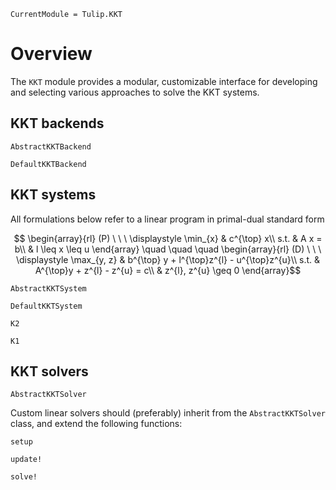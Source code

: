 ```@meta
CurrentModule = Tulip.KKT
```

# Overview

The `KKT` module provides a modular, customizable interface for developing and selecting various approaches to solve the KKT systems.

## KKT backends

```@docs
AbstractKKTBackend
```

```@docs
DefaultKKTBackend
```

## KKT systems

All formulations below refer to a linear program in primal-dual standard form
```math
    \begin{array}{rl}
    (P) \ \ \ 
    \displaystyle \min_{x}
    & c^{\top} x\\
    s.t.
    & A x = b\\
    & l \leq x \leq u
    \end{array}
    \quad \quad \quad
    \begin{array}{rl}
    (D) \ \ \ 
    \displaystyle \max_{y, z}
    & b^{\top} y + l^{\top}z^{l} - u^{\top}z^{u}\\
    s.t.
    & A^{\top}y + z^{l} - z^{u} = c\\
    & z^{l}, z^{u} \geq 0
    \end{array}
```

```@docs
AbstractKKTSystem
```

```@docs
DefaultKKTSystem
```

```@docs
K2
```

```@docs
K1
```

## KKT solvers

```@docs
AbstractKKTSolver
```

Custom linear solvers should (preferably) inherit from the `AbstractKKTSolver` class,
and extend the following functions:

```@docs
setup
```

```@docs
update!
```

```@docs
solve!
```